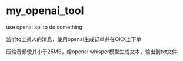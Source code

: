 # my_openai_tool
use openai api to do something


监听tg上某人的消息，使用openai生成订单并在OKX上下单

压缩音频使其小于25MB，给openai whisper模型生成文本，输出到txt文件